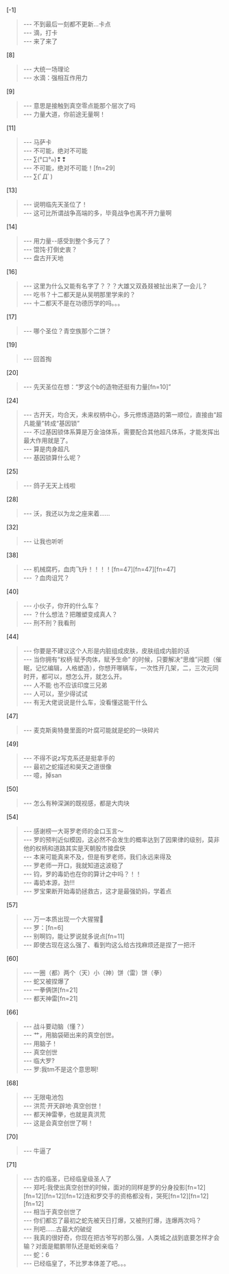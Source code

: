 
[-1] 
>--- 不到最后一刻都不更新…卡点<br>
>--- 滴，打卡<br>
>--- 来了来了<br>

[8] 
>--- 大统一场理论<br>
>--- 水滴：强相互作用力<br>

[9] 
>--- 意思是接触到真空零点能那个层次了吗<br>
>--- 力量大道，你前途无量啊！<br>

[11] 
>--- 马萨卡<br>
>--- 不可能，绝对不可能<br>
>--- ∑(°口°๑)❢❢<br>
>--- 不可能，绝对不可能！[fn=29]<br>
>--- ∑(ﾟДﾟ)<br>

[13] 
>--- 说明临先天圣位了！<br>
>--- 这可比所谓战争高端的多，毕竟战争也离不开力量啊<br>

[14] 
>--- 用力量--感受到整个多元了？<br>
>--- 馄饨·打倒史衷？<br>
>--- 盘古开天地<br>

[16] 
>--- 这里为什么又能有名字了？？？大雄又双叒叕被扯出来了一会儿？<br>
>--- 吃书？十二都天是从吴明那里学来的？<br>
>--- 十二都天不是在功德历学的吗。。。<br>

[17] 
>--- 哪个圣位？青空族那个二饼？<br>

[19] 
>--- 回首掏<br>

[20] 
>--- 先天圣位在想：“罗这个b的造物还挺有力量[fn=10]”<br>

[24] 
>--- 古开天，均合天，未来权柄中心，多元修炼道路的第一顺位，直接由“超凡能量”转成“基因锁”<br>
>--- 不过基因锁体系算是万金油体系，需要配合其他超凡体系，才能发挥出最大作用就是了。<br>
>--- 算是肉身超凡<br>
>--- 基因锁算什么呢？<br>

[25] 
>--- 鸽子无天上线啦<br>

[28] 
>--- 沃，我还以为龙之座来着……<br>

[32] 
>--- 让我也听听<br>

[38] 
>--- 机械腐朽，血肉飞升！！！！[fn=47][fn=47][fn=47]<br>
>--- ？血肉诅咒？<br>

[40] 
>--- 小伙子，你开的什么车？<br>
>--- ？什么想法？把雕塑变成真人？<br>
>--- 刑不刑？我看刑<br>

[44] 
>--- 你要是不建议这个人形是内脏组成皮肤，皮肤组成内脏的话<br>
>--- 当你拥有“权柄·赋予肉体，赋予生命”  的时候，只要解决“思维”问题（催眠，记忆编辑，人格塑造），你想开哪辆车，一次性开几架，二，三次元同时开，都可以，想怎么开，就怎么开。<br>
>--- 人不能 也不应该印度三兄弟<br>
>--- 人可以，至少得试试<br>
>--- 有无大佬说说是什么车，没看懂这能干什么<br>

[47] 
>--- 麦克斯奥特曼里面的叶腐可能就是蛇的一块碎片<br>

[49] 
>--- 不得不说z写克系还是挺拿手的<br>
>--- 最初之蛇描述和昊天之道很像<br>
>--- 噫，掉san<br>

[50] 
>--- 怎么有种深渊的既视感，都是大肉块<br>

[54] 
>--- 感谢榜一大哥罗老师的金口玉言～<br>
>--- 罗的预判近似模因，这必然不会发生的概率达到了因果律的级别，莫非他的权柄和道路其实是天朝股市接盘侠<br>
>--- 本来可能真来不及，但是有罗老师，我们永远来得及<br>
>--- 罗老师一开口，我就知道这波稳了<br>
>--- 钧，罗的毒奶也在你的算计之中吗？！！<br>
>--- 毒奶本源，劲!!!<br>
>--- 罗宝果断开始毒奶拯救古，这才是最强奶妈，学着点<br>

[57] 
>--- 万一本质出现一个大猩猩🦍<br>
>--- 罗：[fn=6]<br>
>--- 别啊钧，能让罗说就多说点[fn=11]<br>
>--- 即使古现在这么强了、看到均这么给古找麻烦还是捏了一把汗<br>

[60] 
>--- 一圈（都）两个（天）小（神）饼（雷）饼（拳）<br>
>--- 蛇又被捏爆了<br>
>--- 一拳俩饼[fn=21]<br>
>--- 都天神雷[fn=21]<br>

[66] 
>--- 战斗要动脑（懂？）<br>
>--- 艹，用脑袋砸出来的真空创世。<br>
>--- 用脑子！<br>
>--- 真空创世<br>
>--- 临大罗?<br>
>--- 罗:我tm不是这个意思啊!<br>

[68] 
>--- 无限电池包<br>
>--- 洪荒·开天辟地·真空创世！<br>
>--- 都天神雷拳，也就是真洪荒<br>
>--- 这是会真空创世了啊！<br>

[70] 
>--- 牛逼了<br>

[71] 
>--- 古的临圣，已经临皇级圣人了<br>
>--- 郑吒:我使出真空创世的时候，面对的同样是罗的分身投影[fn=12][fn=12][fn=12][fn=12]连和罗交手的资格都没有，哭死[fn=12][fn=12][fn=12]<br>
>--- 相当于真空创世了<br>
>--- 你们都忘了最初之蛇先被天日打爆，又被刑打爆，连爆两次吗？<br>
>--- 刑吧……古最大的破绽<br>
>--- 我真的很好奇，你现在把古爷写的那么强，人类城之战到底要怎样才会输？对面是鲲鹏带队还是蚯蚓亲临？<br>
>--- 蛇：6<br>
>--- 已经临皇了，不比罗本体差了吧。。。<br>
